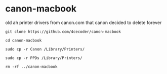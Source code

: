 # canon-macbook

old ah printer drivers from canon.com that canon decided to delete forever

`git clone https://github.com/4cecoder/canon-macbook`

`cd canon-macbook`

`sudo cp -r Canon /Library/Printers/`

`sudo cp -r PPDs /Library/Printers/`

`rm -rf ../canon-macbook`
